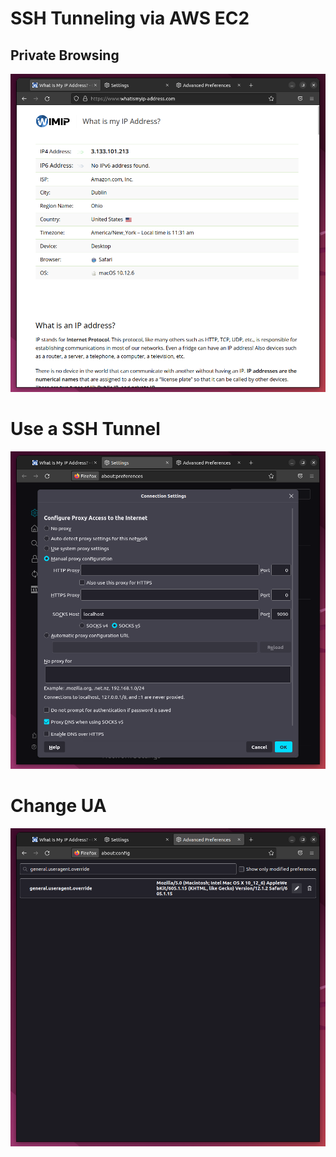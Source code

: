 # SSH Tunneling via AWS EC2

## Private Browsing

![](new-ip.png)

# Use a SSH Tunnel

![](SOCKS_v5.png)

# Change UA

![](ua.png)